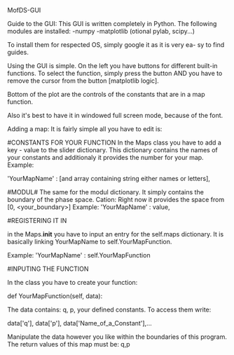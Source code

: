 MofDS-GUI


Guide to the GUI:
This GUI is written completely in Python. The following modules are
installed:
-numpy
-matplotlib
(otional pylab, scipy...)

To install them for respected OS, simply google it as it is very ea-
sy to find guides.


Using the GUI is simple. On the left you have buttons for different
built-in functions. To select the function, simply press the button
AND you have to remove the cursor from the button [matplotlib logic].

Bottom of the plot are the controls of the constants that are in a 
map function.

Also it's best to have it in windowed full screen mode, because of the font.


Adding a map:
It is fairly simple all you have to edit is:

#CONSTANTS FOR YOUR FUNCTION
In the Maps class you have to add a key - value to the slider dictionary.
This dictionary contains the names of your constants and additionaly it
provides the number for your map.
Example:

'YourMapName' : [and array containing string either names or letters],


#MODUL#
The same for the modul dictionary. It simply contains the boundary of the
phase space. Cation: Right now it provides the space from [0, <your_boundary>]
Example:
'YourMapName' : value,


#REGISTERING IT IN

in the Maps.__init__ you have to input an entry for the self.maps dictionary. It
is basically linking YourMapName to self.YourMapFunction.

Example:
'YourMapName' : self.YourMapFunction


#INPUTING THE FUNCTION

In the class you have to create your function:

def YourMapFunction(self, data):

The data contains: q, p, your defined constants.
To access them write:

data['q'], data['p'], data['Name_of_a_Constant'],...

Manipulate the data however you like within the boundaries of this program.
The return values of this map must be: q,p



